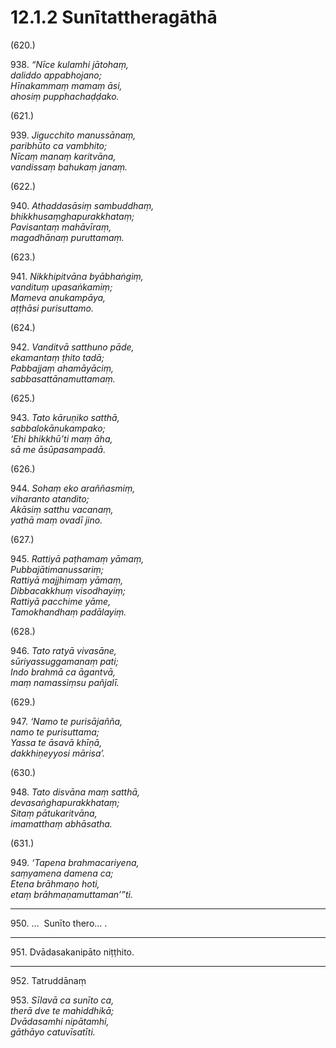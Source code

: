 # 12.1.2 Sunītattheragāthā

(620.)

938\. _“Nīce kulamhi jātohaṃ,_  
_daliddo appabhojano;_  
_Hīnakammaṃ mamaṃ āsi,_  
_ahosiṃ pupphachaḍḍako._  

(621.)

939\. _Jigucchito manussānaṃ,_  
_paribhūto ca vambhito;_  
_Nīcaṃ manaṃ karitvāna,_  
_vandissaṃ bahukaṃ janaṃ._  

(622.)

940\. _Athaddasāsiṃ sambuddhaṃ,_  
_bhikkhusaṃghapurakkhataṃ;_  
_Pavisantaṃ mahāvīraṃ,_  
_magadhānaṃ puruttamaṃ._  

(623.)

941\. _Nikkhipitvāna byābhaṅgiṃ,_  
_vandituṃ upasaṅkamiṃ;_  
_Mameva anukampāya,_  
_aṭṭhāsi purisuttamo._  

(624.)

942\. _Vanditvā satthuno pāde,_  
_ekamantaṃ ṭhito tadā;_  
_Pabbajjaṃ ahamāyāciṃ,_  
_sabbasattānamuttamaṃ._  

(625.)

943\. _Tato kāruṇiko satthā,_  
_sabbalokānukampako;_  
_‘Ehi bhikkhū’ti maṃ āha,_  
_sā me āsūpasampadā._  

(626.)

944\. _Sohaṃ eko araññasmiṃ,_  
_viharanto atandito;_  
_Akāsiṃ satthu vacanaṃ,_  
_yathā maṃ ovadī jino._  

(627.)

945\. _Rattiyā paṭhamaṃ yāmaṃ,_  
_Pubbajātimanussariṃ;_  
_Rattiyā majjhimaṃ yāmaṃ,_  
_Dibbacakkhuṃ visodhayiṃ;_  
_Rattiyā pacchime yāme,_  
_Tamokhandhaṃ padālayiṃ._  

(628.)

946\. _Tato ratyā vivasāne,_  
_sūriyassuggamanaṃ pati;_  
_Indo brahmā ca āgantvā,_  
_maṃ namassiṃsu pañjalī._  

(629.)

947\. _‘Namo te purisājañña,_  
_namo te purisuttama;_  
_Yassa te āsavā khīṇā,_  
_dakkhiṇeyyosi mārisa’._  

(630.)

948\. _Tato disvāna maṃ satthā,_  
_devasaṅghapurakkhataṃ;_  
_Sitaṃ pātukaritvāna,_  
_imamatthaṃ abhāsatha._  

(631.)

949\. _‘Tapena brahmacariyena,_  
_saṃyamena damena ca;_  
_Etena brāhmaṇo hoti,_  
_etaṃ brāhmaṇamuttaman’”ti._  

---

950\. …  Sunīto thero… .

---

951\. Dvādasakanipāto niṭṭhito.

---

952\. Tatruddānaṃ

953\. _Sīlavā ca sunīto ca,_  
_therā dve te mahiddhikā;_  
_Dvādasamhi nipātamhi,_  
_gāthāyo catuvīsatīti._
